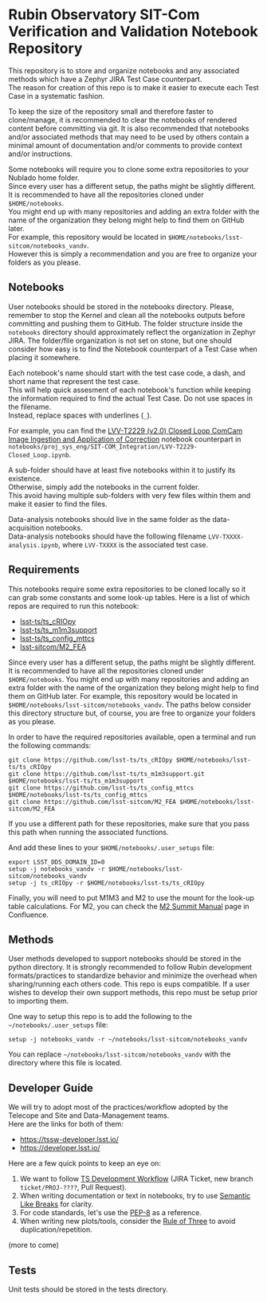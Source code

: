 # Rubin Observatory SIT-Com Verification and Validation Notebook Repository
This repository is to store and organize notebooks and any associated methods which have a Zephyr JIRA Test Case counterpart.  
The reason for creation of this repo is to make it easier to execute each Test Case in a systematic fashion.  

To keep the size of the repository small and therefore faster to clone/manage, it is recommended to clear the notebooks of rendered content before committing via git.
It is also recommended that notebooks and/or associated methods that may need to be used by others contain a minimal amount of documentation and/or comments to provide context and/or instructions.

Some notebooks will require you to clone some extra repositories to your Nublado home folder.  
Since every user has a different setup, the paths might be slightly different.  
It is recommended to have all the repositories cloned under `$HOME/notebooks`.  
You might end up with many repositories and adding an extra folder with the name of the organization they belong might help to find them on GitHub later.  
For example, this repository would be located in `$HOME/notebooks/lsst-sitcom/notebooks_vandv`.  
However this is simply a recommendation and you are free to organize your folders as you please.    


## Notebooks

User notebooks should be stored in the notebooks directory.
Please, remember to stop the Kernel and clean all the notebooks outputs before committing and pushing them to GitHub.
The folder structure inside the `notebooks` directory should approximately reflect the organization in Zephyr JIRA.
The folder/file organization is not set on stone, but one should consider how easy is to find the Notebook counterpart of a Test Case when placing it somewhere.

Each notebook's name should start with the test case code, a dash, and short name that represent the test case.  
This will help quick assesment of each notebook's function while keeping the information required to find the actual Test Case.
Do not use spaces in the filename.  
Instead, replace spaces with underlines (`_`). 

For example, you can find the [LVV-T2229 (v2.0) Closed Loop ComCam Image Ingestion and Application of Correction] notebook counterpart in `notebooks/proj_sys_eng/SIT-COM_Integration/LVV-T2229-Closed_Loop.ipynb`.  

A sub-folder should have at least five notebooks within it to justify its existence.  
Otherwise, simply add the notebooks in the current folder.  
This avoid having multiple sub-folders with very few files within them and make it easier to find the files.

Data-analysis notebooks should live in the same folder as the data-acquisition notebooks.  
Data-analysis notebooks should have the following filename `LVV-TXXXX-analysis.ipynb`, where `LVV-TXXXX` is the associated test case.  

[LVV-T2229 (v2.0) Closed Loop ComCam Image Ingestion and Application of Correction]: https://jira.lsstcorp.org/secure/Tests.jspa#/testCase/LVV-T2229

## Requirements

This notebooks require some extra repositories to be cloned locally so it can grab some constants and some look-up tables.
Here is a list of which repos are required to run this notebook:

* [lsst-ts/ts_cRIOpy]
* [lsst-ts/ts_m1m3support]
* [lsst-ts/ts_config_mttcs]
* [lsst-sitcom/M2_FEA]

[lsst-ts/ts_cRIOpy]: https://github.com/lsst-ts/ts_cRIOpy 
[lsst-ts/ts_m1m3support]: https://github.com/lsst-ts/ts_m1m3support
[lsst-ts/ts_config_mttcs]: https://github.com/lsst-ts/ts_config_mttcs
[lsst-sitcom/M2_FEA]: https://github.com/lsst-sitcom/M2_FEA

Since every user has a different setup, the paths might be slightly different.  
It is recommended to have all the repositories cloned under `$HOME/notebooks`. 
You might end up with many repositories and adding an extra folder with the name of the organization they belong might help to find them on GitHub later. 
For example, this repository would be located in `$HOME/notebooks/lsst-sitcom/notebooks_vandv`. 
The paths below consider this directory structure but, of course, you are free to organize your folders as you please.

In order to have the required repositories available, open a terminal and run the following commands:

```
git clone https://github.com/lsst-ts/ts_cRIOpy $HOME/notebooks/lsst-ts/ts_cRIOpy
git clone https://github.com/lsst-ts/ts_m1m3support.git $HOME/notebooks/lsst-ts/ts_m1m3support
git clone https://github.com/lsst-ts/ts_config_mttcs $HOME/notebooks/lsst-ts/ts_config_mttcs
git clone https://github.com/lsst-sitcom/M2_FEA $HOME/notebooks/lsst-sitcom/M2_FEA
```

If you use a different path for these repositories, make sure that you pass this path when running the associated functions.  
  
And add these lines to your `$HOME/notebooks/.user_setups` file:  

```
export LSST_DDS_DOMAIN_ID=0
setup -j notebooks_vandv -r $HOME/notebooks/lsst-sitcom/notebooks_vandv
setup -j ts_cRIOpy -r $HOME/notebooks/lsst-ts/ts_cRIOpy
```

Finally, you will need to put M1M3 and M2 to use the mount for the look-up table calculations. 
For M2, you can check the [M2 Summit Manual] page in Confluence.

[M2 Summit Manual]: https://confluence.lsstcorp.org/display/LTS/Use+of+M2+EUI+on+Summit


## Methods

User methods developed to support notebooks should be stored in the python directory.
It is strongly recommended to follow Rubin development formats/practices to standardize behavior and minimize the overhead when sharing/running each others code.
This repo is eups compatible.
If a user wishes to develop their own support methods, this repo must be setup prior to importing them.

One way to setup this repo is to add the following to the `~/notebooks/.user_setups` file:

    setup -j notebooks_vandv -r ~/notebooks/lsst-sitcom/notebooks_vandv
    
You can replace `~/notebooks/lsst-sitcom/notebooks_vandv` with the directory where this file is located.


## Developer Guide

We will try to adopt most of the practices/workflow adopted by the Telecope and Site and Data-Management teams.  
Here are the links for both of them:  
  
- https://tssw-developer.lsst.io/  
- https://developer.lsst.io/  

Here are a few quick points to keep an eye on:  
  
1. We want to follow [TS Development Workflow] (JIRA Ticket, new branch `ticket/PROJ-????`, Pull Request).  
2. When writing documentation or text in notebooks, try to use [Semantic Like Breaks] for clarity.  
3. For code standards, let's use the [PEP-8] as a reference.  
4. When writing new plots/tools, consider the [Rule of Three] to avoid duplication/repetition.  

[TS Development Workflow]: https://tssw-developer.lsst.io/procedures/development_workflow.html#development-workflow
[Semantic Like Breaks]: https://sembr.org/
[PEP-8]: https://peps.python.org/pep-0008/
[Rule of Three]: https://en.wikipedia.org/wiki/Rule_of_three_(computer_programming)

(more to come)

## Tests

Unit tests should be stored in the tests directory.
